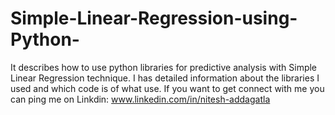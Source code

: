 # Simple-Linear-Regression-using-Python-
It describes how to use python libraries for predictive analysis with Simple Linear Regression technique. I has detailed information about the libraries I used and which code is of what use. If you want to get connect with me you can ping me on Linkdin: www.linkedin.com/in/nitesh-addagatla
